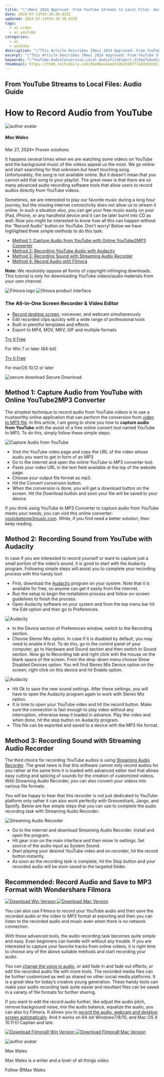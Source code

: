 ```yaml
---
title: "\"[New] 2024 Approved  From YouTube Streams to Local Files  Audio Guide\""
date: 2024-07-13T03:30:30.033Z
updated: 2024-07-14T03:30:30.033Z
tags:
  - ai video
  - ai youtube
categories:
  - ai
  - youtube
description: "\"This Article Describes [New] 2024 Approved: From YouTube Streams to Local Files: Audio Guide\""
excerpt: "\"This Article Describes [New] 2024 Approved: From YouTube Streams to Local Files: Audio Guide\""
keywords: "\"YouTube-AudioConversion,Local-AudioFileExport,VideoToAudioExtraction,OnlineStreamsDownload,OfflineMediaCreation,AudioGuideTransfer,FileBackupFromVideo\""
thumbnail: https://thmb.techidaily.com/dbe86ec4eee57de28307f7a87e5d2dc26b222d4d704a45568094d723e05d6df4.jpg
---
```


## From YouTube Streams to Local Files: Audio Guide

# How to Record Audio from YouTube

![author avatar](https://images.wondershare.com/filmora/article-images/max-wales-author.jpg)

##### Max Wales

 Mar 27, 2024• Proven solutions

It happens several times when we are watching some videos on YouTube and the background music of the videos appeal us the most. We go online and start searching for that unknown but heart touching song. Unfortunately, the song is not available online. But it doesn’t mean that you cannot add that song to your playlist. The great news is that there are so many advanced audio recording software tools that allow users to record audios directly from YouTube videos.

Sometimes, we are interested to play our favorite music during a long hour journey, but the missing internet connectivity does not allow us to stream it online. In such a situation also, you can get your free music easily on your iPad, iPhone, or any handheld device and it can be later burnt into CD as well. Now you might be interested to know how all this can happen without the “Record Audio” button on YouTube. Don’t worry! Below we have highlighted three simple methods to do this task:

* [Method 1: Capture Audio from YouTube with Online YouTube2MP3 Converter](#capture%5Faudio%5Ffrom%5Fyoutube%5Fwith%5Fconverter)
* [Method 2: Recording YouTube Audio with Audacity](#record%5Fyoutube%5Faudio%5Fwith%5Faudacity)
* [Method 3: Recording Sound with Streaming Audio Recorder](#record%5Fyoutube%5Faudio%5Fwith%5FStreaming%5Faudio%5Frecorder)
* [Method 4: Record Audio with Filmora](#record%5Fyoutube%5Faudio%5Fwith%5FFilmoraScrn)

**Note:** We resolutely oppose all forms of copyright-infringing downloads. This tutorial is only for downloading YouTube videos/audio materials from your own channel.

![Filmora logo](https://images.wondershare.com/filmora/logo_icon/wondershare-filmora-logo-horizontal.png) ![filmora product interface](https://images.wondershare.com/filmora/images/common/filmora-product-banner.png)

### The All-in-One Screen Recorder & Video Editor

* [Record desktop screen](https://tools.techidaily.com/wondershare/filmora/download/), voiceover, and webcam simultaneously
* Edit recorded clips quickly with a wide range of professional tools
* Built-in plentiful templates and effects
* Export to MP4, MOV, MKV, GIF and multiple formats

[Try It Free](https://tools.techidaily.com/wondershare/filmora/download/)

For Win 7 or later (64-bit)

[Try It Free](https://tools.techidaily.com/wondershare/filmora/download/)

For macOS 10.12 or later

![secure download](https://static.wondershare.com/images-filmora/images/common/securety.svg) Secure Download

## Method 1: Capture Audio from YouTube with Online YouTube2MP3 Converter

The simplest technique to record audio from YouTube videos is to use a trustworthy online application that can perform the conversion from [video to MP3 file](https://tools.techidaily.com/wondershare/filmora/download/). In this article, I am going to show you how to **capture audio from YouTube** with the assist of a free online convert tool named YouTube to MP3\. To do this, simply follow these simple steps:

![Capture Audio from YouTube](https://images.wondershare.com/filmora/article-images/youtubetomp3music-capture-audio-from-mp3.jpg)

* Visit the YouTube video page and copy the URL of the video whose audio you want to get in form of an MP3
* Go to the internet and open the online YouTube to MP3 converter tool.
* Paste your video URL in the text field available at the top of the website page.
* Choose your output file format as mp3.
* Hit the Convert conversion button.
* When the conversion is done, you will get a download button on the screen. Hit the Download button and soon your file will be saved to your device.

If you think using YouTube to MP3 Converter to capture audio from YouTube meets your needs, you can visit this online converter: [youtubetomp3music.com](https://youtubetomp3music.com/en1). While, if you find need a better solution, then keep reading.

## Method 2: Recording Sound from YouTube with Audacity

In case if you are interested to record yourself or want to capture just a small portion of the video’s sound, it is good to start with the Audacity program. Following simple steps will assist you to complete your recording process with this handy tool:

* First, download the [Audacity](https://www.audacityteam.org/) program on your system. Note that it is available for free, so anyone can get it easily from the internet.
* Run the setup to begin the installation process and follow on-screen guidelines to finish the process.
* Open Audacity software on your system and from the top menu bar hit the Edit option and then go to Preferences.

![Audacity](https://images.wondershare.com/filmora/article-images/audacity.jpg)

* In the Device section of Preferences window, switch to the Recording section.
* Choose Stereo Mix option. In case if it is disabled by default, you may need to enable it first. To do this, go to the control panel of your computer, go to Hardware and Sound section and then switch to Sound section. Now go to Recording tab and right click with the mouse on the blank space of the screen. From the drop-down menu choose Show Disabled Devices option. You will find Stereo Mix Device option on the screen; right click on this device and hit Enable option.

![Audacity](https://images.wondershare.com/filmora/article-images/audacity-mix.jpg)

* Hit Ok to save the new sound settings. After these settings, you will have to open the Audacity program again to work with Stereo Mix option.
* It is time to open your YouTube video and hit the record button. Make sure the connection is fast enough to play video without any interruption, otherwise keep it loaded in advance. Play the video and when done, hit the stop button on Audacity program.
* This file can be exported and saved to a device with the MP3 file format.

## Method 3: Recording Sound with Streaming Audio Recorder

The third choice for recording YouTube audios is using [Streaming Audio Recorder](https://www.apowersoft.com/streaming-audio-recorder.html). The great news is that this software cannot only record audios for you rather at the same time it is loaded with advanced editor tool that allows easy cutting and splicing of sounds for the creation of customized videos. With Streaming Audio Recorder, you can also convert your videos into various file formats.

You will be happy to hear that this recorder is not just dedicated to YouTube platform only rather it can also work perfectly with Grooveshark, Jango, and Spotify. Below are few simple steps that you can use to complete the audio recording task with Streaming Audio Recorder:

![Streaming Audio Recorder](https://images.wondershare.com/filmora/article-images/streaming-audio-recorder.jpg)

* Go to the internet and download Streaming Audio Recorder. Install and open the program.
* Hit gear icon on the main interface and then move to settings. Set source of the audio input as System Sound.
* Start playing your desired YouTube video and on recorder, hit the record button instantly.
* As soon as the recording task is complete, hit the Stop button and your recorded audio will be soon saved to the targeted folder.

## Recommended: Record Audio and Save to MP3 Format with Wondershare Filmora

[![Download Win Version](https://images.wondershare.com/filmora/guide/download-btn-win.jpg) ](https://tools.techidaily.com/wondershare/filmora/download/) [![Download Mac Version](https://images.wondershare.com/filmora/guide/download-btn-mac.jpg) ](https://tools.techidaily.com/wondershare/filmora/download/)

You can also use Filmora to record your YouTube audio and then save the recorded audio or the video to MP3 format at exporting and then you can listen to the recorded audio and music even when there is no network connection.

With these advanced tools, the audio recording task becomes quite simple and easy. Even beginners can handle with without any trouble. If you are interested to capture your favorite tracks from online videos, it is right time to choose any of the above suitable methods and start recording your audio.

You can [change the voice in audio](https://tools.techidaily.com/wondershare/filmora/download/), or add fade in and fade out effects, or edit the recorded audio file with more tools. The recorded media files can be further customized as well as shared on other social media platforms. It is a great idea for today’s creative young generation. These handy tools can make your audio recording task quite easier and resultant files can be saved in a variety of file formats for further sharing.

If you want to edit the record audio further, like adjust the audio pitch, remove background noise, mix the audio balance, equalize the audio, you can also try Filmora. It allows you to [record the audio, webcam and desktop screen automatically](https://tools.techidaily.com/wondershare/filmora/download/). And it works on 64-bit Windows7/8/10, and Mac OS X 10.11 El Capitan and late.

[![Download Filmora9 Win Version](https://images.wondershare.com/filmora/guide/download-btn-win.jpg) ](https://tools.techidaily.com/wondershare/filmora/download/) [![Download Filmora9 Mac Version](https://images.wondershare.com/filmora/guide/download-btn-mac.jpg) ](https://tools.techidaily.com/wondershare/filmora/download/)

![author avatar](https://images.wondershare.com/filmora/article-images/max-wales-author.jpg)

Max Wales

Max Wales is a writer and a lover of all things video.

Follow @Max Wales


<ins class="adsbygoogle"
     style="display:block"
     data-ad-format="autorelaxed"
     data-ad-client="ca-pub-7571918770474297"
     data-ad-slot="1223367746"></ins>



<ins class="adsbygoogle"
     style="display:block"
     data-ad-client="ca-pub-7571918770474297"
     data-ad-slot="8358498916"
     data-ad-format="auto"
     data-full-width-responsive="true"></ins>




